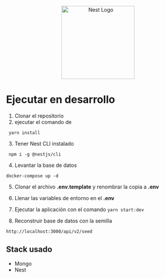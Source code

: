 <p align="center">
  <a href="http://nestjs.com/" target="blank"><img src="https://nestjs.com/img/logo-small.svg" width="200" alt="Nest Logo" /></a>
</p>

# Ejecutar en desarrollo

1. Clonar el repositorio
2. ejecutar el comando de 
```
 yarn install 
```

3. Tener Nest CLI instalado
```
 npm i -g @nestjs/cli
```

4. Levantar la base de datos
```
docker-compose up -d
```

5. Clonar el archivo __.env.template__ y renombrar la copia a __.env__

6. Llenar las variables de entorno en el __.env__

7. Ejecutar la aplicación con el comando ```yarn start:dev```  

8. Reconstruir base de datos con la semilla
```
http://localhost:3000/api/v2/seed
```   

## Stack usado
* Mongo
* Nest

